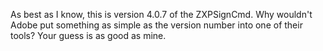 As best as I know, this is version 4.0.7 of the ZXPSignCmd. Why wouldn't Adobe put something as simple as the
version number into one of their tools? Your guess is as good as mine.
